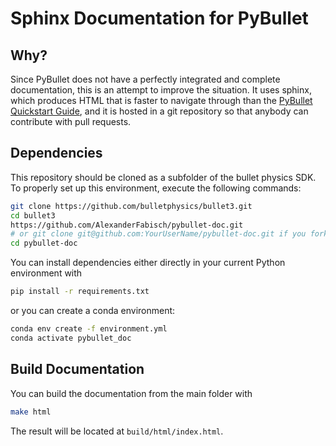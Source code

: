 # Sphinx Documentation for PyBullet

## Why?

Since PyBullet does not have a perfectly integrated and complete
documentation, this is an attempt to improve the situation. It uses sphinx,
which produces HTML that is faster to navigate through than the
[PyBullet Quickstart Guide](https://docs.google.com/document/d/10sXEhzFRSnvFcl3XxNGhnD4N2SedqwdAvK3dsihxVUA/edit#heading=h.eqlo4t4ozi7),
and it is hosted in a git repository so that anybody can contribute with pull
requests.

## Dependencies

This repository should be cloned as a subfolder of the bullet physics
SDK. To properly set up this environment, execute the following commands:

```bash
git clone https://github.com/bulletphysics/bullet3.git
cd bullet3
https://github.com/AlexanderFabisch/pybullet-doc.git
# or git clone git@github.com:YourUserName/pybullet-doc.git if you forked the repo
cd pybullet-doc
```

You can install dependencies either directly in your current Python
environment with

```bash
pip install -r requirements.txt
```

or you can create a conda environment:

```bash
conda env create -f environment.yml
conda activate pybullet_doc
```

## Build Documentation

You can build the documentation from the main folder with

```bash
make html
```

The result will be located at `build/html/index.html`.
